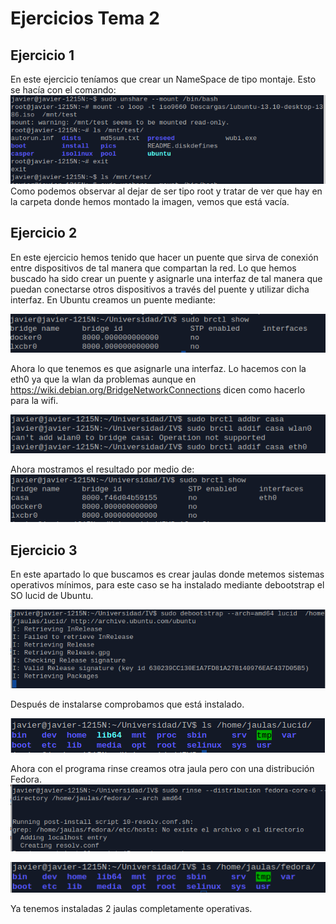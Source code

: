 Ejercicios Tema 2
=================
Ejercicio 1
-----------
En este ejercicio teníamos que crear un NameSpace de tipo montaje. Esto se hacía con el comando:
![unshare](https://github.com/javierGaliana/IV/raw/master/ejerciciosTema2/pics/unshare.png  "Unshare")
Como podemos observar al dejar de ser tipo root y tratar de ver que hay en la carpeta donde hemos montado la imagen, vemos que está vacía.



Ejercicio 2
-----------
En este ejercicio hemos tenido que hacer un puente que sirva de conexión entre dispositivos de tal manera que compartan la red. Lo que hemos buscado ha sido crear un puente y asignarle una interfaz de tal manera que puedan conectarse otros dispositivos a través del puente y utilizar dicha interfaz.
En Ubuntu creamos un puente mediante:

![brctl](https://github.com/javierGaliana/IV/raw/master/ejerciciosTema2/pics/brctl.png  "brctl")
 
Ahora lo que tenemos es que asignarle una interfaz. Lo hacemos con la eth0 ya que la wlan da problemas aunque en https://wiki.debian.org/BridgeNetworkConnections dicen como hacerlo para la wifi. 

![brctl](https://github.com/javierGaliana/IV/raw/master/ejerciciosTema2/pics/brctl2.png  "brctl")

Ahora mostramos el resultado por medio de:
![brctl](https://github.com/javierGaliana/IV/raw/master/ejerciciosTema2/pics/brctl3.png  "brctl")



Ejercicio 3
-----------
En este apartado lo que buscamos es crear jaulas donde metemos sistemas operativos mínimos, para este caso se ha instalado mediante debootstrap el SO lucid de Ubuntu.

![brctl](https://github.com/javierGaliana/IV/raw/master/ejerciciosTema2/pics/debootstrap.png  "brctl")

Después de instalarse comprobamos que está instalado.

![brctl](https://github.com/javierGaliana/IV/raw/master/ejerciciosTema2/pics/debootstrap2.png  "brctl")

Ahora con el programa rinse creamos otra jaula pero con una distribución Fedora.
![brctl](https://github.com/javierGaliana/IV/raw/master/ejerciciosTema2/pics/rinse.png  "brctl")

![brctl](https://github.com/javierGaliana/IV/raw/master/ejerciciosTema2/pics/rinse2.png  "brctl")

Ya tenemos instaladas 2 jaulas completamente operativas.


